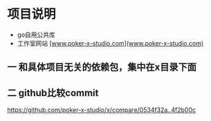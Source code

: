 # 项目说明
- go自用公共库
- 工作室网站 [www.poker-x-studio.com](www.poker-x-studio.com)


## 一 和具体项目无关的依赖包，集中在x目录下面


## 二 github比较commit 
https://github.com/poker-x-studio/x/compare/0534f32a..4f2b00c
